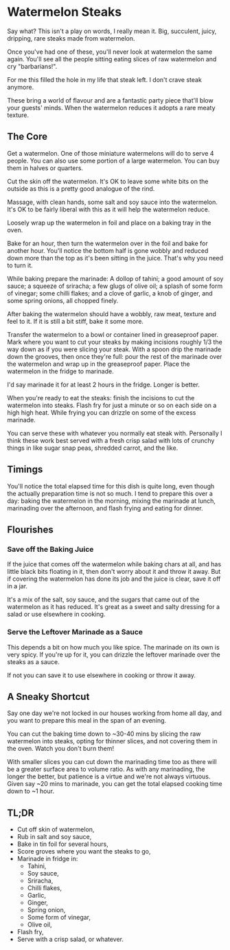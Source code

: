 # Watermelon Steaks

Say what? This isn't a play on words, I really mean it.  Big, succulent, juicy,
dripping, rare steaks made from watermelon.

Once you've had one of these, you'll never look at watermelon the same again.
You'll see all the people sitting eating slices of raw watermelon and cry
"barbarians!".

For me this filled the hole in my life that steak left. I don't crave steak
anymore.

These bring a world of flavour and are a fantastic party piece that'll blow
your guests' minds.  When the watermelon reduces it adopts a rare meaty
texture.

## The Core

Get a watermelon.  One of those miniature watermelons will do to serve 4
people. You can also use some portion of a large watermelon.  You can buy them
in halves or quarters.

Cut the skin off the watermelon. It's OK to leave some white bits on the
outside as this is a pretty good analogue of the rind.

Massage, with clean hands, some salt and soy sauce into the watermelon.  It's
OK to be fairly liberal with this as it will help the watermelon reduce.

Loosely wrap up the watermelon in foil and place on a baking tray in the oven.

Bake for an hour, then turn the watermelon over in the foil and bake for
another hour.  You'll notice the bottom half is gone wobbly and reduced down
more than the top as it's been sitting in the juice.  That's why you need to
turn it.

While baking prepare the marinade: A dollop of tahini; a good amount of soy
sauce; a squeeze of sriracha; a few glugs of olive oil; a splash of some form
of vinegar; some chilli flakes; and a clove of garlic, a knob of ginger, and
some spring onions, all chopped finely.

After baking the watermelon should have a wobbly, raw meat, texture and feel to
it.  If it is still a bit stiff, bake it some more.

Transfer the watermelon to a bowl or container lined in greaseproof paper.
Mark where you want to cut your steaks by making incisions roughly 1/3 the way
down as if you were slicing your steak.  With a spoon drip the marinade down
the grooves, then once they're full: pour the rest of the marinade over the
watermelon and wrap up in the greaseproof paper.  Place the watermelon in the
fridge to marinade.

I'd say marinade it for at least 2 hours in the fridge. Longer is better.

When you're ready to eat the steaks: finish the incisions to cut the watermelon
into steaks.  Flash fry for just a minute or so on each side on a high high
heat. While frying you can drizzle on some of the excess marinade.

You can serve these with whatever you normally eat steak with. Personally I
think these work best served with a fresh crisp salad with lots of crunchy
things in like sugar snap peas, shredded carrot, and the like.

## Timings

You'll notice the total elapsed time for this dish is quite long, even though
the actually preparation time is not so much.  I tend to prepare this over a
day: baking the watermelon in the morning, mixing the marinade at lunch,
marinading over the afternoon, and flash frying and eating for dinner.

## Flourishes

### Save off the Baking Juice

If the juice that comes off the watermelon while baking chars at all, and has
little black bits floating in it, then don't worry about it and throw it away.
But if covering the watermelon has done its job and the juice is clear, save it
off in a jar.

It's a mix of the salt, soy sauce, and the sugars that came out of the
watermelon as it has reduced. It's great as a sweet and salty dressing for a
salad or use elsewhere in cooking.

### Serve the Leftover Marinade as a Sauce

This depends a bit on how much you like spice.  The marinade on its own is very
spicy.  If you're up for it, you can drizzle the leftover marinade over the
steaks as a sauce.

If not you can save it to use elsewhere in cooking or throw it away.

## A Sneaky Shortcut

Say one day we're not locked in our houses working from home all day, and you
want to prepare this meal in the span of an evening.

You can cut the baking time down to ~30-40 mins by slicing the raw watermelon
into steaks, opting for thinner slices, and not covering them in the oven.
Watch you don't burn them!

With smaller slices you can cut down the marinading time too as there will be a
greater surface area to volume ratio. As with any marinading, the longer the
better, but patience is a virtue and we're not always virtuous.  Given say ~20
mins to marinade, you can get the total elapsed cooking time down to ~1 hour.

## TL;DR

- Cut off skin of watermelon,
- Rub in salt and soy sauce,
- Bake in tin foil for several hours,
- Score groves where you want the steaks to go,
- Marinade in fridge in:
  + Tahini,
  + Soy sauce,
  + Sriracha,
  + Chilli flakes,
  + Garlic,
  + Ginger,
  + Spring onion,
  + Some form of vinegar,
  + Olive oil,
- Flash fry,
- Serve with a crisp salad, or whatever.
